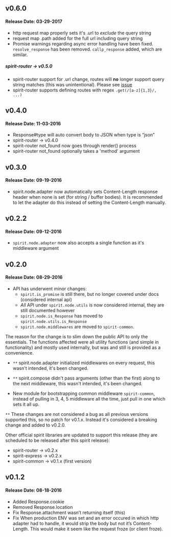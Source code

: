 ## v0.6.0
#### Release Date: 03-29-2017
- http request map properly sets it's .url to _exclude_ the query string
- request map .path added for the full url including query string
- Promise warnings regarding async error handling have been fixed. `resolve_response` has been removed. `callp_response` added, which are similar.
##### spirit-router -> v0.5.0
- spirit-router support for .url change, routes will __no__ longer support query string matches (this was unintentional). Please see [issue](https://github.com/spirit-js/spirit-router/issues/5)
- spirit-router supports defining routes with regex `.get(/[a-z]{1,3}/, ...)`

## v0.4.0
#### Release Date: 11-03-2016
- Response#type will auto convert body to JSON when type is “json”
- spirit-router -> v0.4.0
- spirit-router not_found now goes through render() process
- spirit-router not_found optionally takes a 'method' argument

## v0.3.0
#### Release Date: 09-19-2016
- spirit.node.adapter now automatically sets Content-Length response header when none is set (for string / buffer bodies). It is recommended to let the adapter do this instead of setting the Content-Length manually.

## v0.2.2
#### Release Date: 09-12-2016
- `spirit.node.adapter` now also accepts a single function as it's middleware argument

## v0.2.0
#### Release Date: 08-29-2016
- API has underwent minor changes:
  - `spirit.is_promise` is still there, but no longer covered under docs (considered internal api)
  - _All_ API under `spirit.node.utils` is now considered internal, they are still documented however
  - `spirit.node.is_Response` has moved to `spirit.node.utils.is_Response`
  - `spirit.node.middlewares` are moved to `spirit-common`.

The reason for the change is to slim down the public API to only the essentials. The functions affected were all utility functions (and simple in functionality) and mostly used internally, but was and still is provided as a convenience.

- `**` spirit.node.adapter initialized middlewares on every request, this wasn't intended, it's been changed.

- `**` spirit.compose didn't pass arguments (other than the first) along to the next middleware, this wasn't intended, it's been changed.

- New module for bootstrapping common middleware `spirit-common`, instead of pulling in 3, 4, 5 middleware all the time, just pull in one which sets it all up.

`**` These changes are not considered a bug as all previous versions supported this, so no patch for v0.1.x. Instead it's considered a breaking change and added to v0.2.0.

Other official spirit libraries are updated to support this release (they are scheduled to be released after this spirit release):
- spirit-router -> v0.2.x
- spirit-express -> v0.2.x
- spirit-common -> v0.1.x (first version)

## v0.1.2
#### Release Date: 08-18-2016
- Added Response.cookie
- Removed Response.location
- Fix Response.attachment wasn’t returning itself (this)
- Fix When production ENV was set and an error occured in which http adapter had to handle, it would strip the body but not it’s Content-Length. This would make it seem like the request froze (or client froze).
